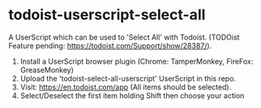 # todoist-userscript-select-all

A UserScript which can be used to 'Select All' with Todoist. (TODOist Feature pending: https://todoist.com/Support/show/28387/). 

1. Install a UserScript browser plugin (Chrome: TamperMonkey, FireFox: GreaseMonkey)
1. Upload the 'todoist-select-all-userscript' UserScript in this repo.
1. Visit: https://en.todoist.com/app (All items should be selected). 
1. Select/Deselect the first item holding Shift then choose your action
